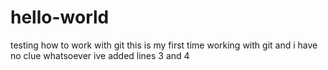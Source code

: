 # hello-world
testing how to work with git
this is my first time working with git and i have no clue whatsoever 
ive added lines 3 and 4
